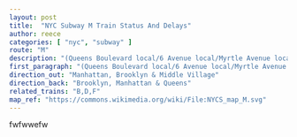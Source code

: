 ```yaml
---
layout: post
title:  "NYC Subway M Train Status And Delays"
author: reece
categories: [ "nyc", "subway" ]
route: "M"
description: "(Queens Boulevard local/6 Avenue local/Myrtle Avenue local)"
first_paragraph: "(Queens Boulevard local/6 Avenue local/Myrtle Avenue local)"
direction_out: "Manhattan, Brooklyn & Middle Village"
direction_back: "Brooklyn, Manhattan & Queens"
related_trains: "B,D,F"
map_ref: "https://commons.wikimedia.org/wiki/File:NYCS_map_M.svg"
---
```


fwfwwefw
